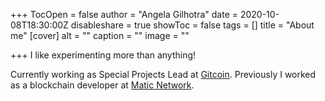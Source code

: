 +++
TocOpen = false
author = "Angela Gilhotra"
date = 2020-10-08T18:30:00Z
disableshare = true
showToc = false
tags = []
title = "About me"
[cover]
alt = ""
caption = ""
image = ""

+++
I like experimenting more than anything!

Currently working as Special Projects Lead at [Gitcoin](https://gitcoin.co). Previously I worked as a blockchain developer at [Matic Network](https://matic.network).
